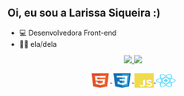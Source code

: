 ## Oi, eu sou a Larissa Siqueira :)

- 💻 Desenvolvedora Front-end
- 👩🏻 ela/dela
<div align="center">
  <a href="https://github.com/larissasiq">
  <img height="170em" src="https://github-readme-stats.vercel.app/api?username=larissasiq&show_icons=true&theme=dracula&include_all_commits=true&count_private=true"/>
  <img height="170em" src="https://github-readme-stats.vercel.app/api/top-langs/?username=larissasiq&layout=compact&langs_count=7&theme=dracula"/>
</div>
  <div align="center"><br>
  <img align="center" alt="HTML" height="30" width="40" src="https://raw.githubusercontent.com/devicons/devicon/master/icons/html5/html5-original.svg">
  <img align="center" alt="CSS" height="30" width="40" src="https://raw.githubusercontent.com/devicons/devicon/master/icons/css3/css3-original.svg">
  <img align="center" alt="JS" height="30" width="40" src="https://raw.githubusercontent.com/devicons/devicon/master/icons/javascript/javascript-plain.svg">
  <img align="center" alt="REACT" height="30" width="40" src="https://raw.githubusercontent.com/devicons/devicon/master/icons/react/react-original.svg">
</div><br>

